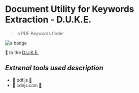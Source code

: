 # Document Utility for Keywords Extraction - D.U.K.E.
> a PDF Keywords finder

<div>
  <img src="https://img.shields.io/badge/javascript-%23323330.svg?style=for-the-badge&logo=javascript&logoColor=%23F7DF1E" alt="a badge"/>
</div>

🔗 to the [D.U.K.E.](https://gabrielemartire.github.io/DUKE/)

## *Extrenal tools used description*
- 📌 pdf.js [🔗](https://mozilla.github.io/pdf.js/)
- 📌 cdnjs.com [🔗](https://cdnjs.com/)
